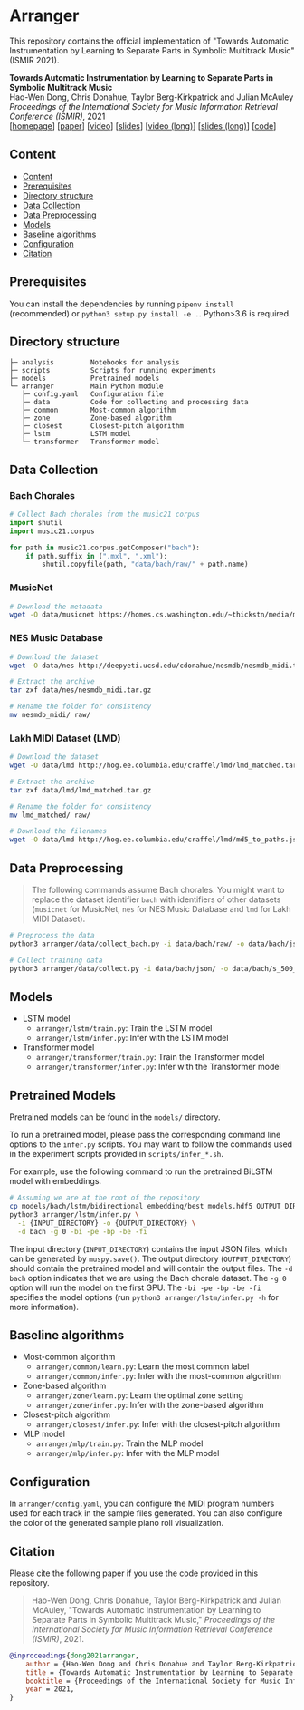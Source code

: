 # Arranger

This repository contains the official implementation of "Towards Automatic Instrumentation by Learning to Separate Parts in Symbolic Multitrack Music" (ISMIR 2021).

__Towards Automatic Instrumentation by Learning to Separate Parts in Symbolic Multitrack Music__<br>
Hao-Wen Dong, Chris Donahue, Taylor Berg-Kirkpatrick and Julian McAuley<br>
_Proceedings of the International Society for Music Information Retrieval Conference (ISMIR)_, 2021<br>
[[homepage](https://salu133445.github.io/arranger/)]
[[paper](https://arxiv.org/pdf/2107.05916.pdf)]
[[video](https://youtu.be/-KncOGouAh8)]
[[slides](https://salu133445.github.io/arranger/pdf/arranger-ismir2021-slides.pdf)]
[[video (long)](https://youtu.be/RMhzOuHJ5UI)]
[[slides (long)](https://salu133445.github.io/arranger/pdf/arranger-research-exam-slides.pdf)]
[[code](https://github.com/salu133445/arranger)]

## Content

- [Content](#content)
- [Prerequisites](#prerequisites)
- [Directory structure](#directory-structure)
- [Data Collection](#data-collection)
- [Data Preprocessing](#data-preprocessing)
- [Models](#models)
- [Baseline algorithms](#baseline-algorithms)
- [Configuration](#configuration)
- [Citation](#citation)


## Prerequisites

You can install the dependencies by running `pipenv install` (recommended) or `python3 setup.py install -e .`. Python>3.6 is required.

## Directory structure

```text
├─ analysis         Notebooks for analysis
├─ scripts          Scripts for running experiments
├─ models           Pretrained models
└─ arranger         Main Python module
   ├─ config.yaml   Configuration file
   ├─ data          Code for collecting and processing data
   ├─ common        Most-common algorithm
   ├─ zone          Zone-based algorithm
   ├─ closest       Closest-pitch algorithm
   ├─ lstm          LSTM model
   └─ transformer   Transformer model
```

## Data Collection

### Bach Chorales

```python
# Collect Bach chorales from the music21 corpus
import shutil
import music21.corpus

for path in music21.corpus.getComposer("bach"):
    if path.suffix in (".mxl", ".xml"):
        shutil.copyfile(path, "data/bach/raw/" + path.name)
```

### MusicNet

```sh
# Download the metadata
wget -O data/musicnet https://homes.cs.washington.edu/~thickstn/media/musicnet_metadata.csv
```

### NES Music Database

```sh
# Download the dataset
wget -O data/nes http://deepyeti.ucsd.edu/cdonahue/nesmdb/nesmdb_midi.tar.gz

# Extract the archive
tar zxf data/nes/nesmdb_midi.tar.gz

# Rename the folder for consistency
mv nesmdb_midi/ raw/
```

### Lakh MIDI Dataset (LMD)

```sh
# Download the dataset
wget -O data/lmd http://hog.ee.columbia.edu/craffel/lmd/lmd_matched.tar.gz

# Extract the archive
tar zxf data/lmd/lmd_matched.tar.gz

# Rename the folder for consistency
mv lmd_matched/ raw/

# Download the filenames
wget -O data/lmd http://hog.ee.columbia.edu/craffel/lmd/md5_to_paths.json
```

## Data Preprocessing

> The following commands assume Bach chorales. You might want to replace the dataset identifier `bach` with identifiers of other datasets (`musicnet` for MusicNet, `nes` for NES Music Database and `lmd` for Lakh MIDI Dataset).

```sh
# Preprocess the data
python3 arranger/data/collect_bach.py -i data/bach/raw/ -o data/bach/json/ -j 1

# Collect training data
python3 arranger/data/collect.py -i data/bach/json/ -o data/bach/s_500_m_10/ -d bach -s 500 -m 10 -j 1
```

## Models

- LSTM model
  - `arranger/lstm/train.py`: Train the LSTM model
  - `arranger/lstm/infer.py`: Infer with the LSTM model
- Transformer model
  - `arranger/transformer/train.py`: Train the Transformer model
  - `arranger/transformer/infer.py`: Infer with the Transformer model

## Pretrained Models

Pretrained models can be found in the `models/` directory.

To run a pretrained model, please pass the corresponding command line options to the `infer.py` scripts. You may want to follow the commands used in the experiment scripts provided in `scripts/infer_*.sh`.

For example, use the following command to run the pretrained BiLSTM model with embeddings.

```sh
# Assuming we are at the root of the repository
cp models/bach/lstm/bidirectional_embedding/best_models.hdf5 OUTPUT_DIRECTORY
python3 arranger/lstm/infer.py \
  -i {INPUT_DIRECTORY} -o {OUTPUT_DIRECTORY} \
  -d bach -g 0 -bi -pe -bp -be -fi
```

The input directory (`INPUT_DIRECTORY`) contains the input JSON files, which can be generated by `muspy.save()`. The output directory (`OUTPUT_DIRECTORY`) should contain the pretrained model and will contain the output files. The `-d bach` option indicates that we are using the Bach chorale dataset. The `-g 0` option will run the model on the first GPU. The `-bi -pe -bp -be -fi` specifies the model options (run `python3 arranger/lstm/infer.py -h` for more information).

## Baseline algorithms

- Most-common algorithm
  - `arranger/common/learn.py`: Learn the most common label
  - `arranger/common/infer.py`: Infer with the most-common algorithm
- Zone-based algorithm
  - `arranger/zone/learn.py`: Learn the optimal zone setting
  - `arranger/zone/infer.py`: Infer with the zone-based algorithm
- Closest-pitch algorithm
  - `arranger/closest/infer.py`: Infer with the closest-pitch algorithm
- MLP model
  - `arranger/mlp/train.py`: Train the MLP model
  - `arranger/mlp/infer.py`: Infer with the MLP model

## Configuration

In `arranger/config.yaml`, you can configure the MIDI program numbers used for each track in the sample files generated. You can also configure the color of the generated sample piano roll visualization.

## Citation

Please cite the following paper if you use the code provided in this repository.

> Hao-Wen Dong, Chris Donahue, Taylor Berg-Kirkpatrick and Julian McAuley, "Towards Automatic Instrumentation by Learning to Separate Parts in Symbolic Multitrack Music," _Proceedings of the International Society for Music Information Retrieval Conference (ISMIR)_, 2021.

```bibtex
@inproceedings{dong2021arranger,
    author = {Hao-Wen Dong and Chris Donahue and Taylor Berg-Kirkpatrick and Julian McAuley},
    title = {Towards Automatic Instrumentation by Learning to Separate Parts in Symbolic Multitrack Music},
    booktitle = {Proceedings of the International Society for Music Information Retrieval Conference (ISMIR)},
    year = 2021,
}
```
